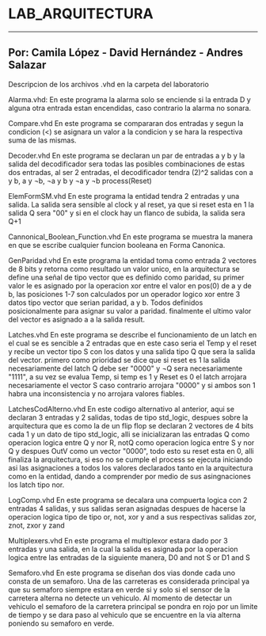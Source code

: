 # LAB_ARQUITECTURA
--------------------------------------------------------------
Por:
Camila López -
David Hernández -
Andres Salazar 
--------------------------------------------------------------


Descripcion de los archivos .vhd en la carpeta del laboratorio

Alarma.vhd:
En este programa la alarma solo se enciende si la entrada D y alguna otra entrada estan encendidas, caso contrario la alarma no sonara.

Compare.vhd
En este programa se compararan dos entradas y segun la condicion (<) se asignara un valor a la condicion y se hara la respectiva suma de las mismas. 

Decoder.vhd
En este programa se declaran un par de entradas a y b y la salida del decodificador sera todas las posibles combinaciones de estas dos entradas, al ser 2 entradas, el decodificador tendra (2)^2 salidas con a y b, a y ¬b, ¬a y b y ¬a y ¬b
process(Reset)

ElemFormSM.vhd
En este programa la entidad tendra 2 entradas y una salida. La salida sera sensible al clock y al reset, ya que si reset esta en 1 la salida Q sera "00" y si en el clock hay un flanco de subida, la salida sera Q+1

Cannonical_Boolean_Function.vhd
En este programa se muestra la manera en que se escribe cualquier funcion booleana en Forma Canonica. 

GenParidad.vhd
En este programa la entidad toma como entrada 2 vectores de 8 bits y retorna como resultado un valor unico, en la arquitectura se define una señal de tipo vector que es definido como paridad, su primer valor le es asignado por la operacion xor entre el valor en pos(0) de a y de b, las posiciones 1-7 son calculados por un operador logico xor entre 3 datos tipo vector que serian paridad, a y b. Todos definidos posicionalmente para asignar su valor a paridad. finalmente el ultimo valor del vector es asignado a a la salida result.

Latches.vhd
En este programa se describe el funcionamiento de un latch en el cual se es sencible a 2 entradas que en este caso seria el Temp y el reset y recibe un vector tipo S con los datos y una salida tipo Q que sera la salida del vector. primero como prioridad se dice que si reset es 1 la salida necesariamente del latch Q debe ser "0000" y ¬Q sera necesariamente "1111", a su vez se evalua Temp, si temp es 1 y Reset es 0 el latch arrojara necesariamente el vector S caso contrario arrojara "0000" y si ambos son 1 habra una inconsistencia y no arrojara valores fiables.

LatchesCodAlterno.vhd
En este codigo alternativo al anterior, aqui se declaran 3 entradas y 2 salidas, todas de tipo std_logic, despues sobre la arquitectura que es como la de un flip flop se declaran 2 vectores de 4 bits cada 1 y un dato de tipo std_logic, alli se inicializaran las entradas Q como operacion logica entre Q y nor R, notQ como operacion logica entre S y nor Q y despues OutV como un vector "0000", todo esto su reset esta en 0, alli finaliza la arquitectura, si eso no se cumple el process se ejecuta iniciando asi las asignaciones a todos los valores declarados tanto en la arquitectura como en la entidad, dando a comprender por medio de sus asingnaciones los latch tipo nor.

LogComp.vhd
En este programa se decalara una compuerta logica con 2 entradas 4 salidas, y sus salidas seran asignadas despues de hacerse la operacion logica tipo de tipo or, not, xor y and a sus respectivas salidas zor, znot, zxor y zand 

Multiplexers.vhd
En este programa el multiplexor estara dado por 3 entradas y una salida, en la cual la salida es asignada por la operacion logica entre las entradas de la siguiente manera, D0 and not S or D1 and S

Semaforo.vhd
En este programa se diseñan dos vias donde cada uno consta de un semaforo. Una de las carreteras es considerada principal ya que su semaforo siempre estara en verde si y solo si el sensor de la carretera alterna no detecte un vehiculo. Al momento de detectar un vehiculo el semaforo de la carretera principal se pondra en rojo por un limite de tiempo y se dara paso al vehiculo que se encuentre en la via alterna poniendo su semaforo en verde.

